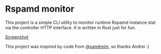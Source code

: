 # Rspamd monitor

This project is a simple CLI utility to monitor runtime Rspamd instance stat via the controller HTTP interface.
It is written in Rust just for fun.

[Screenshot](<assets/screenshot.png?raw=true>)

This project was inspired by code from [@sandreim](https://github.com/sandreim), so thanks Andrei :)